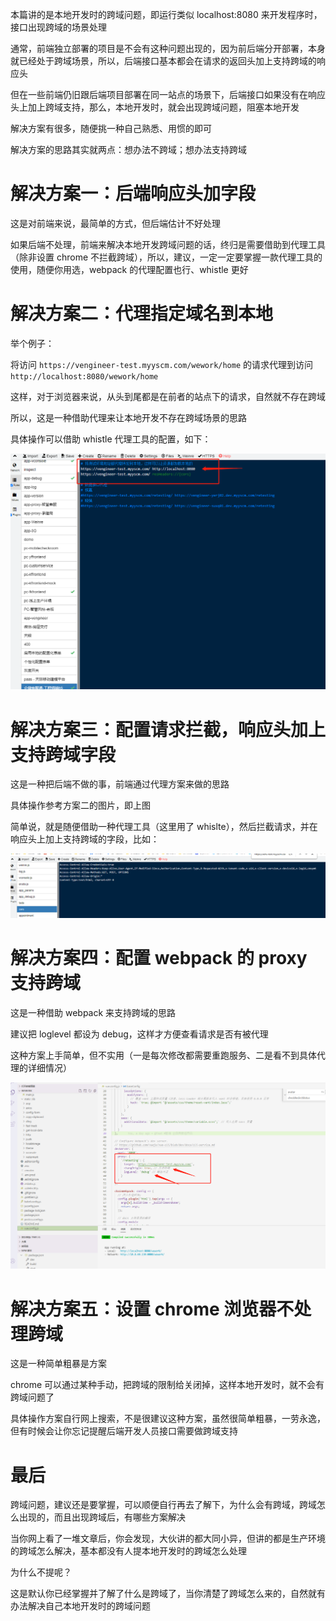 本篇讲的是本地开发时的跨域问题，即运行类似 localhost:8080 来开发程序时，接口出现跨域的场景处理

通常，前端独立部署的项目是不会有这种问题出现的，因为前后端分开部署，本身就已经处于跨域场景，所以，后端接口基本都会在请求的返回头加上支持跨域的响应头

但在一些前端仍旧跟后端项目部署在同一站点的场景下，后端接口如果没有在响应头上加上跨域支持，那么，本地开发时，就会出现跨域问题，阻塞本地开发

解决方案有很多，随便挑一种自己熟悉、用惯的即可

解决方案的思路其实就两点：想办法不跨域；想办法支持跨域

# 解决方案一：后端响应头加字段

这是对前端来说，最简单的方式，但后端估计不好处理

如果后端不处理，前端来解决本地开发跨域问题的话，终归是需要借助到代理工具（除非设置 chrome 不拦截跨域），所以，建议，一定一定要掌握一款代理工具的使用，随便你用选，webpack 的代理配置也行、whistle 更好

# 解决方案二：代理指定域名到本地

举个例子：

将访问 `https://vengineer-test.myyscm.com/wework/home` 的请求代理到访问 `http://localhost:8080/wework/home`

这样，对于浏览器来说，从头到尾都是在前者的站点下的请求，自然就不存在跨域

所以，这是一种借助代理来让本地开发不存在跨域场景的思路

具体操作可以借助 whistle 代理工具的配置，如下：

![](./images/%E8%A7%A3%E5%86%B3%E6%9C%AC%E5%9C%B0%E5%BC%80%E5%8F%91%E8%B7%A8%E5%9F%9F%E9%97%AE%E9%A2%98.png)

# 解决方案三：配置请求拦截，响应头加上支持跨域字段

这是一种把后端不做的事，前端通过代理方案来做的思路

具体操作参考方案二的图片，即上图

简单说，就是随便借助一种代理工具（这里用了 whislte），然后拦截请求，并在响应头上加上支持跨域的字段，比如：

![](./images/%E8%A7%A3%E5%86%B3%E6%9C%AC%E5%9C%B0%E5%BC%80%E5%8F%91%E8%B7%A8%E5%9F%9F%E9%97%AE%E9%A2%982.png)

# 解决方案四：配置 webpack 的 proxy 支持跨域

这是一种借助 webpack 来支持跨域的思路

建议把 loglevel 都设为 debug，这样才方便查看请求是否有被代理

这种方案上手简单，但不实用（一是每次修改都需要重跑服务、二是看不到具体代理的详细情况）

![](./images/%E8%A7%A3%E5%86%B3%E6%9C%AC%E5%9C%B0%E5%BC%80%E5%8F%91%E8%B7%A8%E5%9F%9F%E9%97%AE%E9%A2%983.png)

# 解决方案五：设置 chrome 浏览器不处理跨域

这是一种简单粗暴是方案

chrome 可以通过某种手动，把跨域的限制给关闭掉，这样本地开发时，就不会有跨域问题了

具体操作方案自行网上搜索，不是很建议这种方案，虽然很简单粗暴，一劳永逸，但有时候会让你忘记提醒后端开发人员接口需要做跨域支持

# 最后

跨域问题，建议还是要掌握，可以顺便自行再去了解下，为什么会有跨域，跨域怎么出现的，而且出现跨域后，有哪些方案解决

当你网上看了一堆文章后，你会发现，大伙讲的都大同小异，但讲的都是生产环境的跨域怎么解决，基本都没有人提本地开发时的跨域怎么处理

为什么不提呢？

这是默认你已经掌握并了解了什么是跨域了，当你清楚了跨域怎么来的，自然就有办法解决自己本地开发时的跨域问题
